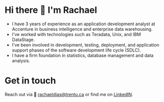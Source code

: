 # Hi there 👋 I'm Rachael

<!--
**RachaelDias/RachaelDias** is a ✨ _special_ ✨ repository because its `README.md` (this file) appears on your GitHub profile.

Here are some ideas to get you started:

- 🔭 I’m currently working on ...
- 🌱 I’m currently learning ...
- 👯 I’m looking to collaborate on ...
- 🤔 I’m looking for help with ...
- 💬 Ask me about ...
- 📫 How to reach me: ...
- 😄 Pronouns: ...
- ⚡ Fun fact: ...
-->
- I have 3 years of experience as an application development analyst at Accenture in business intelligence and enterprise data warehousing.
- I've worked with technologies such as Teradata, Unix, and IBM DataStage.
- I've been involved in development, testing, deployment, and application support phases of the software development life cycle (SDLC).
- I have a firm foundation in statistics, database management and data analysis. 
 

# Get in touch
Reach out via :e-mail: rachaeldias@trentu.ca or find me on [LinkedIN](https://www.linkedin.com/in/rachael-dias-210200115/).
 
